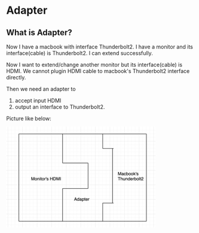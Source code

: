 # Adapter

## What is Adapter?
Now I have a macbook with interface Thunderbolt2. I have a monitor and its interface(cable) is Thunderbolt2. 
I can extend successfully.

Now I want to extend/change another monitor but its interface(cable) is HDMI. 
We cannot plugin HDMI cable to macbook's Thunderbolt2 interface directly.

Then we need an adapter to 
1. accept input HDMI
2. output an interface to Thunderbolt2.

Picture like below:

<img src="https://github.com/hanqicode/PerkTreeForMyself/blob/master/Java/DesignPattern/Pictures/Adapter.png" alt="drawing" width="400"/>
